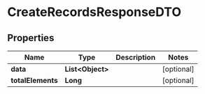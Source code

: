 

# CreateRecordsResponseDTO


## Properties

| Name | Type | Description | Notes |
|------------ | ------------- | ------------- | -------------|
|**data** | **List&lt;Object&gt;** |  |  [optional] |
|**totalElements** | **Long** |  |  [optional] |




